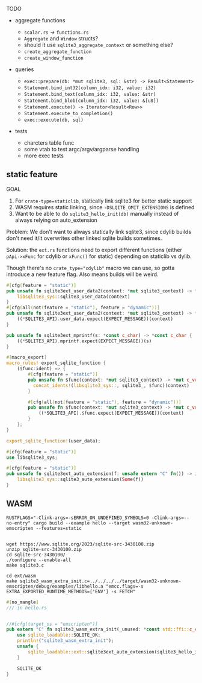 TODO

- aggregate functions
  - `scalar.rs` -> `functions.rs`
  - `Aggregate` and `Window` structs?
  - should it use `sqlite3_aggregate_context` or something else?
  - `create_aggregate_function`
  - `create_window_function`
- queries

  - `exec::prepare(db: *mut sqlite3, sql: &str) -> Result<Statement>`
  - `Statement.bind_int32(column_idx: i32, value: i32)`
  - `Statement.bind_text(column_idx: i32, value: &str)`
  - `Statement.bind_blob(column_idx: i32, value: &[u8])`
  - `Statement.execute() -> Iterator<Result<Row>>`
  - `Statement.execute_to_completion()`
  - `exec::execute(db, sql)`

- tests
  - charcters table func
  - some vtab to test argc/argv/argparse handling
  - more exec tests

## static feature

GOAL

1. For `crate-type=staticlib`, statically link sqlite3 for better static support
2. WASM requires static linking, since `-DSLQITE_OMIT_EXTENSIONS` is defined
3. Want to be able to do `sqlite3_hello_init(db)` manually instead of always relying on auto_extension

Problem: We don't want to always statically link sqlite3, since cdylib builds don't need it/it overwrites other linked sqlite builds sometimes.

Solution: the `ext.rs` functions need to export different functions (either `pApi->xFunc` for cdylib or `xFunc()` for static) depending on staticlib vs dylib.

Though there's no `crate_type="cdylib"` macro we can use, so gotta introduce a new feature flag. Also means builds will be weird.

```rs
#[cfg(feature = "static")]
pub unsafe fn sqlite3ext_user_data2(context: *mut sqlite3_context) -> *mut c_void {
    libsqlite3_sys::sqlite3_user_data(context)
}
#[cfg(all(not(feature = "static"), feature = "dynamic"))]
pub unsafe fn sqlite3ext_user_data2(context: *mut sqlite3_context) -> *mut c_void {
    ((*SQLITE3_API).user_data.expect(EXPECT_MESSAGE))(context)
}

pub unsafe fn sqlite3ext_mprintf(s: *const c_char) -> *const c_char {
    ((*SQLITE3_API).mprintf.expect(EXPECT_MESSAGE))(s)
}

#[macro_export]
macro_rules! export_sqlite_function {
    ($func:ident) => {
        #[cfg(feature = "static")]
        pub unsafe fn $func(context: *mut sqlite3_context) -> *mut c_void {
          concat_idents!(libsqlite3_sys::, sqlite3_, $func)(context)
        }

        #[cfg(all(not(feature = "static"), feature = "dynamic"))]
        pub unsafe fn $func(context: *mut sqlite3_context) -> *mut c_void {
            ((*SQLITE3_API).$func.expect(EXPECT_MESSAGE))(context)
        }
    };
}

export_sqlite_function!(user_data);

#[cfg(feature = "static")]
use libsqlite3_sys;

#[cfg(feature = "static")]
pub unsafe fn sqlite3ext_auto_extension(f: unsafe extern "C" fn()) -> i32 {
    libsqlite3_sys::sqlite3_auto_extension(Some(f))
}
```

## WASM

```
RUSTFLAGS="-Clink-args=-sERROR_ON_UNDEFINED_SYMBOLS=0 -Clink-args=--no-entry" cargo build --example hello --target wasm32-unknown-emscripten --features=static


wget https://www.sqlite.org/2023/sqlite-src-3430100.zip
unzip sqlite-src-3430100.zip
cd sqlite-src-3430100/
./configure --enable-all
make sqlite3.c

cd ext/wasm
make sqlite3_wasm_extra_init.c=../../../../target/wasm32-unknown-emscripten/debug/examples/libhello.a "emcc.flags=-s EXTRA_EXPORTED_RUNTIME_METHODS=['ENV'] -s FETCH"
```

```rs
#[no_mangle]
/// in hello.rs


//#[cfg(target_os = "emscripten")]
pub extern "C" fn sqlite3_wasm_extra_init(_unused: *const std::ffi::c_char) -> std::ffi::c_int {
    use sqlite_loadable::SQLITE_OK;
    println!("sqlite3_wasm_extra_init");
    unsafe {
        sqlite_loadable::ext::sqlite3ext_auto_extension(sqlite3_hello_init);
    }

    SQLITE_OK
}

```
